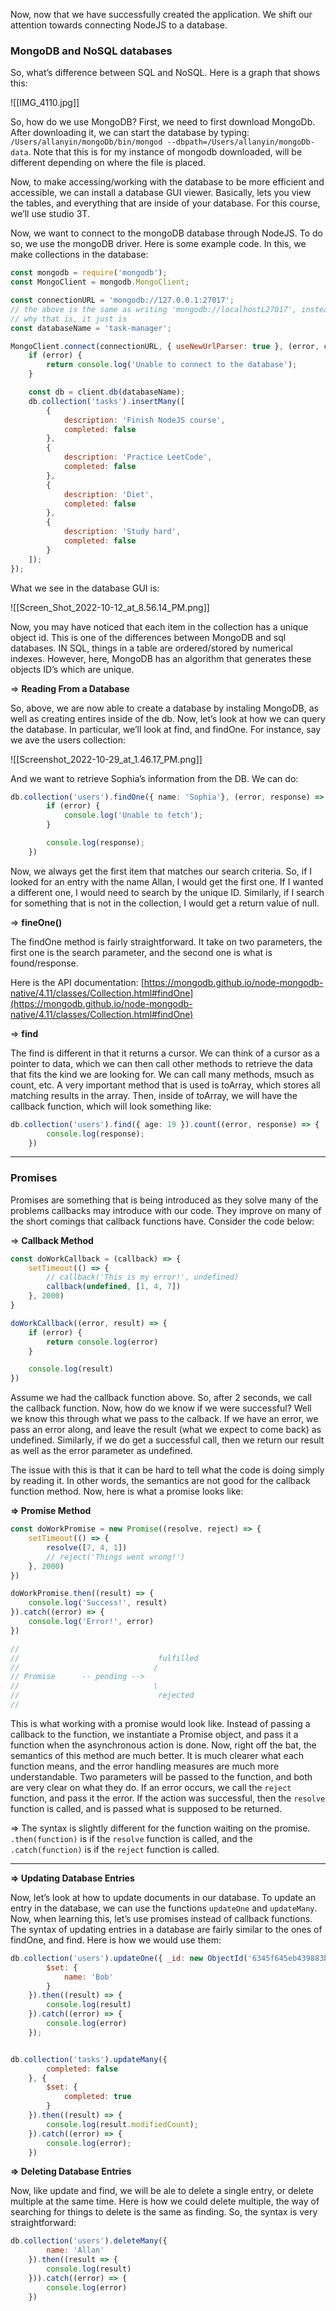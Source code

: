   

Now, now that we have successfully created the application. We shift our attention towards connecting NodeJS to a database.

  

  

### MongoDB and NoSQL databases

  

So, what’s difference between SQL and NoSQL. Here is a graph that shows this:

![[IMG_4110.jpg]]

  

So, how do we use MongoDB? First, we need to first download MongoDb. After downloading it, we can start the database by typing: `/Users/allanyin/mongoDb/bin/mongod --dbpath=/Users/allanyin/mongoDb-data`. Note that this is for my instance of mongodb downloaded, will be different depending on where the file is placed.

  

Now, to make accessing/working with the database to be more efficient and accessible, we can install a database GUI viewer. Basically, lets you view the tables, and everything that are inside of your database. For this course, we’ll use studio 3T.

  

Now, we want to connect to the mongoDB database through NodeJS. To do so, we use the mongoDB driver. Here is some example code. In this, we make collections in the database:

```JavaScript
const mongodb = require('mongodb');
const MongoClient = mongodb.MongoClient;

const connectionURL = 'mongodb://127.0.0.1:27017';
// the above is the same as writing 'mongodb://localhostL27017', instead, we have used the ip address instead of local host as it is fatser, we don't know
// why that is, it just is
const databaseName = 'task-manager';

MongoClient.connect(connectionURL, { useNewUrlParser: true }, (error, client) => {
    if (error) {
        return console.log('Unable to connect to the database');
    }

    const db = client.db(databaseName);
    db.collection('tasks').insertMany([
        {
            description: 'Finish NodeJS course',
            completed: false
        },
        {
            description: 'Practice LeetCode',
            completed: false
        },
        {
            description: 'Diet',
            completed: false
        },
        {
            description: 'Study hard',
            completed: false
        }
    ]);
});
```

What we see in the database GUI is:

![[Screen_Shot_2022-10-12_at_8.56.14_PM.png]]

  

Now, you may have noticed that each item in the collection has a unique object id. This is one of the differences between MongoDB and sql databases. IN SQL, things in a table are ordered/stored by numerical indexes. However, here, MongoDB has an algorithm that generates these objects ID’s which are unique.

⇒ **Reading From a Database**

So, above, we are now able to create a database by instaling MongoDB, as well as creating entires inside of the db. Now, let’s look at how we can query the database. In particular, we’ll look at find, and findOne. For instance, say we ave the users collection:

![[Screenshot_2022-10-29_at_1.46.17_PM.png]]

And we want to retrieve Sophia’s information from the DB. We can do:

```TypeScript
db.collection('users').findOne({ name: 'Sophia'}, (error, response) => {
        if (error) {
            console.log('Unable to fetch');
        }

        console.log(response);
    })
```

Now, we always get the first item that matches our search criteria. So, if I looked for an entry with the name Allan, I would get the first one. If I wanted a different one, I would need to search by the unique ID. Similarly, if I search for something that is not in the collection, I would get a return value of null.

⇒ **fineOne()**

The findOne method is fairly straightforward. It take on two parameters, the first one is the search parameter, and the second one is what is found/response.

Here is the API documentation: [https://mongodb.github.io/node-mongodb-native/4.11/classes/Collection.html#findOne](https://mongodb.github.io/node-mongodb-native/4.11/classes/Collection.html#findOne)

⇒ **find**

The find is different in that it returns a cursor. We can think of a cursor as a pointer to data, which we can then call other methods to retrieve the data that fits the kind we are looking for. We can call many methods, msuch as count, etc. A very important method that is used is toArray, which stores all matching results in the array. Then, inside of toArray, we will have the callback function, which will look something like:

```TypeScript
db.collection('users').find({ age: 19 }).count((error, response) => {
        console.log(response);
    })
```

---

### Promises

Promises are something that is being introduced as they solve many of the problems callbacks may introduce with our code. They improve on many of the short comings that callback functions have. Consider the code below:

⇒ **Callback Method**

```JavaScript
const doWorkCallback = (callback) => {
    setTimeout(() => {
        // callback('This is my error!', undefined)
        callback(undefined, [1, 4, 7])
    }, 2000)
}

doWorkCallback((error, result) => {
    if (error) {
        return console.log(error)
    }

    console.log(result)
})
```

Assume we had the callback function above. So, after 2 seconds, we call the callback function. Now, how do we know if we were successful? Well we know this through what we pass to the calback. If we have an error, we pass an error along, and leave the result (what we expect to come back) as undefined. Similarly, if we do get a successful call, then we return our result as well as the error parameter as undefined.

  

The issue with this is that it can be hard to tell what the code is doing simply by reading it. In other words, the semantics are not good for the callback function method. Now, here is what a promise looks like:

**⇒ Promise Method**

```JavaScript
const doWorkPromise = new Promise((resolve, reject) => {
    setTimeout(() => {
        resolve([7, 4, 1])
        // reject('Things went wrong!')
    }, 2000)
})

doWorkPromise.then((result) => {
    console.log('Success!', result)
}).catch((error) => {
    console.log('Error!', error)
})

//
//                               fulfilled
//                              /
// Promise      -- pending --> 
//                              \
//                               rejected
//
```

This is what working with a promise would look like. Instead of passing a callback to the function, we instantiate a Promise object, and pass it a function when the asynchronous action is done. Now, right off the bat, the semantics of this method are much better. It is much clearer what each function means, and the error handling measures are much more understandable. Two parameters will be passed to the function, and both are very clear on what they do. If an error occurs, we call the `reject` function, and pass it the error. If the action was successful, then the `resolve` function is called, and is passed what is supposed to be returned.

⇒ The syntax is slightly different for the function waiting on the promise. `.then(function)` is if the `resolve` function is called, and the `.catch(function)` is if the `reject` function is called.

  

---

**⇒ Updating Database Entries**

Now, let’s look at how to update documents in our database. To update an entry in the database, we can use the functions `updateOne` and `updateMany`. Now, when learning this, let’s use promises instead of callback functions. The syntax of updating entries in a database are fairly similar to the ones of findOne, and find. Here is how we would use them:

```JavaScript
db.collection('users').updateOne({ _id: new ObjectId('6345f645eb439883b8754bf9')}, {
        $set: {
            name: 'Bob'
        }
    }).then((result) => {
        console.log(result)
    }).catch((error) => {
        console.log(error) 
    });


db.collection('tasks').updateMany({ 
        completed: false
    }, {
        $set: {
            completed: true
        }
    }).then((result) => {
        console.log(result.modifiedCount);
    }).catch((error) => {
        console.log(error);
    })
```

**⇒ Deleting Database Entries**

Now, like update and find, we will be ale to delete a single entry, or delete multiple at the same time. Here is how we could delete multiple, the way of searching for things to delete is the same as finding. So, the syntax is very straightforward:

```JavaScript
db.collection('users').deleteMany({
        name: 'Allan'
    }).then((result => {
        console.log(result)
    })).catch((error) => {
        console.log(error)
    })
```